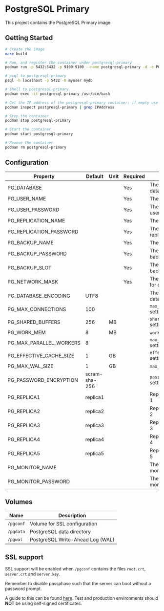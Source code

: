 # PostgreSQL Primary

This project contains the PostgreSQL Primary image.

## Getting Started

```bash
# Create the image
make build

# Run, and register the container under postgresql-primary
podman run -p 5432:5432 -p 9100:9100 --name postgresql-primary -d -e PG_DATABASE=mydb -e PG_USER_NAME=myuser -e PG_USER_PASSWORD=mypass -e PG_REPLICATION_NAME=repl -e PG_REPLICATION_PASSWORD=replpass -e PG_BACKUP_NAME=backupuser -e PG_BACKUP_SLOT=backup -e PG_BACKUP_PASSWORD=backuppass -e PG_NETWORK_MASK=all -e PG_MONITOR_NAME=monuser -e PG_MONITOR_PASSWORD=monpass pgsql13-primary-centos8

# psql to postgresql-primary
psql -h localhost -p 5432 -U myuser mydb

# Shell to postgresql-primary
podman exec -it postgresql-primary /usr/bin/bash

# Get the IP address of the postgresql-primary container; if empty use host IP address
podman inspect postgresql-primary | grep IPAddress

# Stop the container
podman stop postgresql-primary

# Start the container
podman start postgresql-primary

# Remove the container
podman rm postgresql-primary
```

## Configuration

| Property | Default | Unit | Required | Description |
|----------|---------|------|----------|-------------|
| PG_DATABASE | | | Yes | The name of the database |
| PG_USER_NAME | | | Yes | The user name |
| PG_USER_PASSWORD | | | Yes | The password for the user |
| PG_REPLICATION_NAME | | | Yes | The replication user |
| PG_REPLICATION_PASSWORD | | | Yes | The password for the replication user |
| PG_BACKUP_NAME | | | Yes | The backup user |
| PG_BACKUP_PASSWORD | | | Yes | The password for the backup user |
| PG_BACKUP_SLOT | | | Yes | The WAL slot for backup |
| PG_NETWORK_MASK | | | Yes | The network mask for database access |
| PG_DATABASE_ENCODING | UTF8 | | | The encoding of the database |
| PG_MAX_CONNECTIONS | 100 | | | `max_connections` setting |
| PG_SHARED_BUFFERS | 256 | MB | | `shared_buffers` setting |
| PG_WORK_MEM | 8 | MB | | `work_mem` setting |
| PG_MAX_PARALLEL_WORKERS | 8 | | | `max_parallel_workers` setting |
| PG_EFFECTIVE_CACHE_SIZE | 1 | GB | | `effective_cache_size` setting |
| PG_MAX_WAL_SIZE | 1 | GB | | `max_wal_size` setting |
| PG_PASSWORD_ENCRYPTION | scram-sha-256 | | | `password_encryption` setting |
| PG_REPLICA1 | replica1 | | | Replication slot name 1 |
| PG_REPLICA2 | replica2 | | | Replication slot name 2 |
| PG_REPLICA3 | replica3 | | | Replication slot name 3 |
| PG_REPLICA4 | replica4 | | | Replication slot name 4 |
| PG_REPLICA5 | replica5 | | | Replication slot name 5 |
| PG_MONITOR_NAME | | | | The name of the monitor user |
| PG_MONITOR_PASSWORD | | | | The password of the monitor user |

## Volumes

| Name | Description |
|------|-------------|
| `/pgconf` | Volume for SSL configuration |
| `/pgdata` | PostgreSQL data directory |
| `/pgwal` | PostgreSQL Write-Ahead Log (WAL) |

## SSL support

SSL support will be enabled when `/pgconf` contains the files `root.crt`, `server.crt` and `server.key`.

Remember to disable passphase such that the server can boot without a password prompt.

A guide to this can be found [here](https://www.howtoforge.com/postgresql-ssl-certificates).
Test and production environments should **NOT** be using self-signed certificates.
